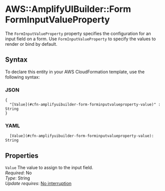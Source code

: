 # AWS::AmplifyUIBuilder::Form FormInputValueProperty<a name="aws-properties-amplifyuibuilder-form-forminputvalueproperty"></a>

The `FormInputValueProperty` property specifies the configuration for an input field on a form\. Use `FormInputValueProperty` to specify the values to render or bind by default\.

## Syntax<a name="aws-properties-amplifyuibuilder-form-forminputvalueproperty-syntax"></a>

To declare this entity in your AWS CloudFormation template, use the following syntax:

### JSON<a name="aws-properties-amplifyuibuilder-form-forminputvalueproperty-syntax.json"></a>

```
{
  "[Value](#cfn-amplifyuibuilder-form-forminputvalueproperty-value)" : String
}
```

### YAML<a name="aws-properties-amplifyuibuilder-form-forminputvalueproperty-syntax.yaml"></a>

```
  [Value](#cfn-amplifyuibuilder-form-forminputvalueproperty-value): String
```

## Properties<a name="aws-properties-amplifyuibuilder-form-forminputvalueproperty-properties"></a>

`Value`  <a name="cfn-amplifyuibuilder-form-forminputvalueproperty-value"></a>
The value to assign to the input field\.  
*Required*: No  
*Type*: String  
*Update requires*: [No interruption](https://docs.aws.amazon.com/AWSCloudFormation/latest/UserGuide/using-cfn-updating-stacks-update-behaviors.html#update-no-interrupt)